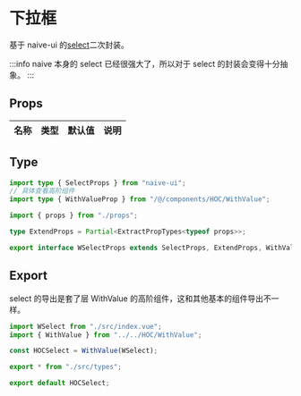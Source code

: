 # 下拉框

基于 naive-ui 的[select](https://www.naiveui.com/zh-CN/os-theme/components/select)二次封装。

:::info
naive 本身的 select 已经很强大了，所以对于 select 的封装会变得十分抽象。
:::

## Props

| 名称 | 类型 | 默认值 | 说明 |
| ---- | ---- | ------ | ---- |

## Type

```ts
import type { SelectProps } from "naive-ui";
// 具体查看高阶组件
import type { WithValueProp } from "/@/components/HOC/WithValue";

import { props } from "./props";

type ExtendProps = Partial<ExtractPropTypes<typeof props>>;

export interface WSelectProps extends SelectProps, ExtendProps, WithValueProp {}
```

## Export

select 的导出是套了层 WithValue 的高阶组件，这和其他基本的组件导出不一样。

```ts
import WSelect from "./src/index.vue";
import { WithValue } from "../../HOC/WithValue";

const HOCSelect = WithValue(WSelect);

export * from "./src/types";

export default HOCSelect;
```
